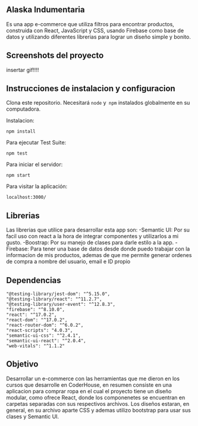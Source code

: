 ## Alaska Indumentaria

Es una app e-commerce que utiliza filtros para encontrar productos, construida con React, JavaScript y CSS, usando Firebase como base de datos y utilizando diferentes librerias para lograr un diseño simple y bonito. 

## Screenshots del proyecto

insertar gif!!!!

## Instrucciones de instalacion y configuracion

Clona este repositorio. Necesitará `node` y` npm` instalados globalmente en su computadora.  

Instalacion:

`npm install`  

Para ejecutar Test Suite:  

`npm test`  

Para iniciar el servidor:

`npm start`  

Para visitar la aplicación:

`localhost:3000/`  

## Librerias
Las librerias que utilice para desarrollar esta app son: 
-Semantic UI: Por su facil uso con react a la hora de integrar componentes y utilizarlos a mi gusto.
-Boostrap: Por su manejo de clases para darle estilo a la app.
-Firebase: Para tener una base de datos desde donde puedo trabajar con la informacion de mis productos, ademas de que me permite generar ordenes de compra a nombre del usuario, email e ID propio

## Dependencias

    "@testing-library/jest-dom": "^5.15.0",
    "@testing-library/react": "^11.2.7",
    "@testing-library/user-event": "^12.8.3",
    "firebase": "^8.10.0",
    "react": "^17.0.2",
    "react-dom": "^17.0.2",
    "react-router-dom": "^6.0.2",
    "react-scripts": "4.0.3",
    "semantic-ui-css": "^2.4.1",
    "semantic-ui-react": "^2.0.4",
    "web-vitals": "^1.1.2"

## Objetivo

Desarrollar un e-commerce con las herramientas que me dieron en los cursos que desarrolle en CoderHouse, en resumen consiste en una aplicacion para comprar ropa en el cual el proyecto tiene un diseño modular, como ofrece React, donde los componenetes se encuentran en carpetas separadas con sus respectivos archivos. Los diseños estaran, en general, en su archivo aparte CSS y ademas utilizo bootstrap para usar sus clases y Semantic UI. 